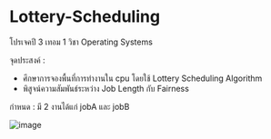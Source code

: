# Lottery-Scheduling
โปรเจคปี 3 เทอม 1 วิชา Operating Systems

จุดประสงค์ : 
- ศึกษาการจองพื้นที่การทำงานใน cpu โดยใช้ Lottery Scheduling Algorithm
- พิสูจน์ความสัมพันธ์ระหว่าง Job Length กับ Fairness

กำหนด : มี 2 งานได้แก่ jobA และ jobB

![image](https://user-images.githubusercontent.com/59200533/240820153-d877c1ee-fe31-4249-b59e-57cb9e47bf9b.png)
